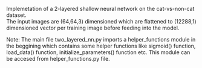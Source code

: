 Implemetation of a 2-layered shallow neural network on the cat-vs-non-cat dataset. 		
The input images are (64,64,3) dimensioned which are flattened to (12288,1) dimensioned vector per training image before feeding into the model.

Note:
The main file two_layered_nn.py imports a helper_functions module in the beggining which contains some helper functions like sigmoid() function, load_data() function, initialize_parameters() function etc. This module can be accesed from helper_functions.py file.
